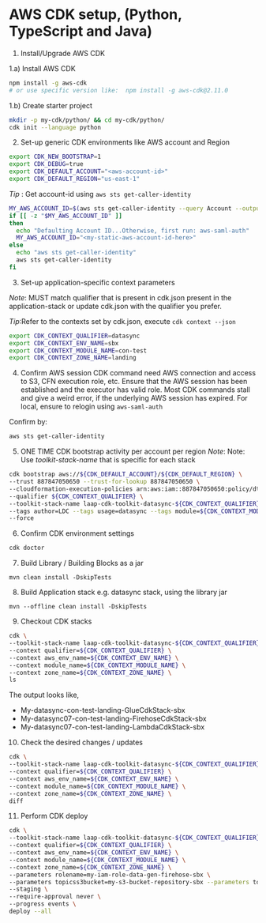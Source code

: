 # AWS CDK setup,  (Python, TypeScript and Java)

1. Install/Upgrade AWS CDK

1.a) Install AWS CDK
```bash
npm install -g aws-cdk 
# or use specific version like:  npm install -g aws-cdk@2.11.0
```
1.b) Create starter project
```bash
mkdir -p my-cdk/python/ && cd my-cdk/python/
cdk init --language python
```

2. Set-up generic CDK environments like AWS account and Region
```bash
export CDK_NEW_BOOTSTRAP=1
export CDK_DEBUG=true
export CDK_DEFAULT_ACCOUNT="<aws-account-id>"
export CDK_DEFAULT_REGION="us-east-1"
```

_Tip_ : Get account-id using `aws sts get-caller-identity`
```bash
MY_AWS_ACCOUNT_ID=$(aws sts get-caller-identity --query Account --output text)
if [[ -z "$MY_AWS_ACCOUNT_ID" ]]
then
  echo "Defaulting Account ID...Otherwise, first run: aws-saml-auth"
  MY_AWS_ACCOUNT_ID="<my-static-aws-account-id-here>"
else
  echo "aws sts get-caller-identity"
  aws sts get-caller-identity
fi
```

3. Set-up application-specific context parameters

_Note_: MUST match qualifier that is present in cdk.json present in the application-stack or update cdk.json with the qualifier you prefer. 

_Tip_:Refer to the contexts set by cdk.json, execute ```cdk context --json```
```bash
export CDK_CONTEXT_QUALIFIER=datasync
export CDK_CONTEXT_ENV_NAME=sbx
export CDK_CONTEXT_MODULE_NAME=con-test
export CDK_CONTEXT_ZONE_NAME=landing
```

4. Confirm AWS session
CDK command need AWS connection and access to S3, CFN execution role, etc. Ensure that the AWS session has been established and the executor has valid role. Most CDK commands stall and give a weird error, if the underlying AWS session has expired. For local, ensure to relogin using ```aws-saml-auth```

Confirm by: 
```bash
aws sts get-caller-identity
```

5. ONE TIME CDK bootstrap activity per account per region
_Note_: Note: Use _toolkit-stack-name_ that is specific for each stack
```bash
cdk bootstrap aws://${CDK_DEFAULT_ACCOUNT}/${CDK_DEFAULT_REGION} \
--trust 887847050650 --trust-for-lookup 887847050650 \
--cloudformation-execution-policies arn:aws:iam::887847050650:policy/dtci-admin \
--qualifier ${CDK_CONTEXT_QUALIFIER} \
--toolkit-stack-name laap-cdk-toolkit-datasync-${CDK_CONTEXT_QUALIFIER}-stack \
--tags author=LDC --tags usage=datasync --tags module=${CDK_CONTEXT_MODULE_NAME} --tags qualifier=${CDK_CONTEXT_QUALIFIER} \
--force
```

6. Confirm CDK environment settings
```bash
cdk doctor
```

7. Build Library / Building Blocks as a jar
```
mvn clean install -DskipTests
```

8. Build Application stack e.g. datasync stack, using the library jar
```
mvn --offline clean install -DskipTests
```

9. Checkout CDK stacks
```bash
cdk \
--toolkit-stack-name laap-cdk-toolkit-datasync-${CDK_CONTEXT_QUALIFIER}-stack \
--context qualifier=${CDK_CONTEXT_QUALIFIER} \
--context aws_env_name=${CDK_CONTEXT_ENV_NAME} \
--context module_name=${CDK_CONTEXT_MODULE_NAME} \
--context zone_name=${CDK_CONTEXT_ZONE_NAME} \
ls
```

The output looks like,
- My-datasync-con-test-landing-GlueCdkStack-sbx
- My-datasync07-con-test-landing-FirehoseCdkStack-sbx
- My-datasync07-con-test-landing-LambdaCdkStack-sbx

10. Check the desired changes / updates
```bash
cdk \
--toolkit-stack-name laap-cdk-toolkit-datasync-${CDK_CONTEXT_QUALIFIER}-stack \
--context qualifier=${CDK_CONTEXT_QUALIFIER} \
--context aws_env_name=${CDK_CONTEXT_ENV_NAME} \
--context module_name=${CDK_CONTEXT_MODULE_NAME} \
--context zone_name=${CDK_CONTEXT_ZONE_NAME} \
diff
```

11. Perform CDK deploy
```bash
cdk \
--toolkit-stack-name laap-cdk-toolkit-datasync-${CDK_CONTEXT_QUALIFIER}-stack \
--context qualifier=${CDK_CONTEXT_QUALIFIER} \
--context aws_env_name=${CDK_CONTEXT_ENV_NAME} \
--context module_name=${CDK_CONTEXT_MODULE_NAME} \
--context zone_name=${CDK_CONTEXT_ZONE_NAME} \
--parameters rolename=my-iam-role-data-gen-firehose-sbx \
--parameters topicss3bucket=my-s3-bucket-repository-sbx --parameters topicsfolder=not_needed_for_local_schemas \
--staging \
--require-approval never \
--progress events \
deploy --all
```
